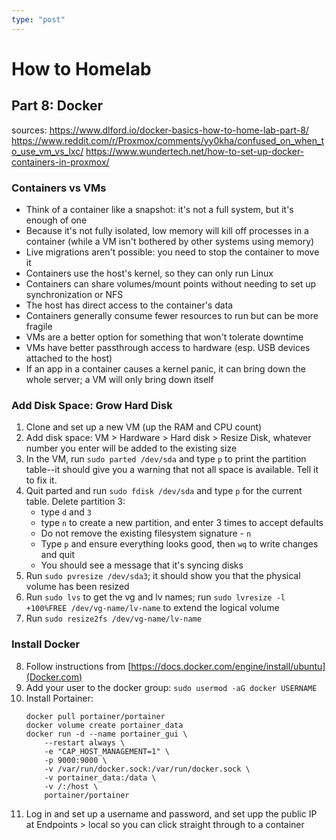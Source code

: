 ```yaml
---
type: "post"
---
```


# How to Homelab
## Part 8: Docker

sources: 
    https://www.dlford.io/docker-basics-how-to-home-lab-part-8/
    https://www.reddit.com/r/Proxmox/comments/yy0kha/confused_on_when_to_use_vm_vs_lxc/
    https://www.wundertech.net/how-to-set-up-docker-containers-in-proxmox/

### Containers vs VMs
* Think of a container like a snapshot: it's not a full system, but it's enough of one
* Because it's not fully isolated, low memory will kill off processes in a container (while a VM isn't bothered by other systems using memory)
* Live migrations aren't possible: you need to stop the container to move it
* Containers use the host's kernel, so they can only run Linux
* Containers can share volumes/mount points without needing to set up synchronization or NFS
* The host has direct access to the container's data
* Containers generally consume fewer resources to run but can be more fragile
* VMs are a better option for something that won't tolerate downtime
* VMs have better passthrough access to hardware (esp. USB devices attached to the host)
* If an app in a container causes a kernel panic, it can bring down the whole server; a VM will only bring down itself

### Add Disk Space: Grow Hard Disk
1. Clone and set up a new VM (up the RAM and CPU count)
2. Add disk space: VM > Hardware > Hard disk > Resize Disk, whatever number you enter will be added to the existing size
3. In the VM, run `sudo parted /dev/sda` and type `p` to print the partition table--it should give you a warning that not all space is available. Tell it to fix it.
4. Quit parted and run `sudo fdisk /dev/sda` and type `p` for the current table. Delete partition 3:
    * type `d` and `3`
    * type `n` to create a new partition, and enter 3 times to accept defaults
    * Do not remove the existing filesystem signature - `n`
    * Type `p` and ensure everything looks good, then `wq` to write changes and quit
    * You should see a message that it's syncing disks
5. Run `sudo pvresize /dev/sda3`; it should show you that the physical volume has been resized
6. Run `sudo lvs` to get the vg and lv names; run `sudo lvresize -l +100%FREE /dev/vg-name/lv-name` to extend the logical volume
7. Run `sudo resize2fs /dev/vg-name/lv-name`

### Install Docker
8. Follow instructions from [https://docs.docker.com/engine/install/ubuntu](Docker.com)
9. Add your user to the docker group: `sudo usermod -aG docker USERNAME`
10. Install Portainer:
    ```
    docker pull portainer/portainer
    docker volume create portainer_data
    docker run -d --name portainer_gui \
        --restart always \
        -e "CAP_HOST_MANAGEMENT=1" \
        -p 9000:9000 \
        -v /var/run/docker.sock:/var/run/docker.sock \
        -v portainer_data:/data \
        -v /:/host \
        portainer/portainer
    ```
11. Log in and set up a username and password, and set upp the public IP at Endpoints > local so you can click straight through to a container

